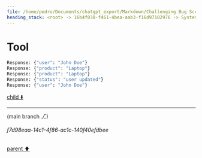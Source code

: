 ```yaml
---
file: /home/pedro/Documents/chatgpt_export/Markdown/Challenging Bug Scenarios.md
heading_stack: <root> -> 16b4f038-f461-4bea-aab3-f16d97102976 -> System -> f030f68c-1381-4970-ab86-0ddb5dbec373 -> System -> aaa2a9a6-bc09-4eb8-ade3-de667199f255 -> User -> 297b2268-6318-4cbd-8782-30c76dd52aa2 -> Assistant -> Scenario 1: Race Condition in Multithreading -> Scenario 2: Memory Leak -> Scenario 3: Heisenbug (Behavior changes under observation) -> Scenario 4: Non-Deterministic Behavior -> aaa2da28-e469-4aab-accc-b52d7aa18433 -> User -> 24b2a49b-4ec7-4808-8cb2-7a985f77921f -> Assistant -> Scenario 1: Nested Async Calls Hiding a Deadlock -> Scenario 2: Data Corruption due to Inconsistent Global State -> Scenario 3: Intermittent Failure due to Uninitialized Variable -> Scenario 4: Floating-Point Error in Financial Calculation -> aaa2f2f6-ffae-4515-a01d-078e412919d2 -> User -> ea8eacaa-5157-4848-b99b-ba96457a30cb -> Assistant -> Possible Ideas for Complex Scenario -> Selected Scenario: Time Series Data Analysis for Stock Prices -> aaa2c237-68df-47bf-9959-baeb804e76b0 -> User -> eb42b169-6cb1-45a4-9f6d-5175e7cd6d59 -> Assistant -> Revised Scenario: Web Server Request Handler -> Context -> Bug -> Twists -> aaa26fef-a7d8-43cb-a41f-1d1f07b4b07c -> User -> 0469f307-315f-4abd-a1ce-0079b4c214b0 -> Assistant -> aaa299f1-d3ee-4781-809d-87cb8c9b9767 -> User -> 9830efd5-bea1-4d3e-b660-7eb64cc3ad84 -> Assistant -> 453b2f6c-2787-45cf-b480-48b77cfcb1bc -> Tool -> 66a1d116-ea85-4cf1-8c2d-fb59c2f9ac6d -> Assistant -> aaa2dd69-0069-4b1d-af25-9475670bcb98 -> User -> 9c560e5d-2297-4a3e-ae43-f627a125f802 -> Assistant -> 91af98b8-c9e8-409e-8190-185b88dd45f0 -> Tool -> 1a1418dd-269f-4117-9a9e-3e725aa6c5b8 -> Assistant -> aaa2c77e-57c0-4908-92cf-833893de8d1c -> User -> 8d955703-8027-4735-bc68-51afc3b4423d -> Assistant -> 81a7124d-1b7a-4db3-b6b1-2ef8cce90635 -> Assistant -> 094cda0d-7ac0-4751-a034-51a54bf9aea7 -> Tool -> de23b791-ca83-405d-9d24-41331a11dc0b -> Assistant -> b06e2d5f-da66-404b-ad26-d1fe4366c4ab -> Assistant -> 7e7c82a9-8aa5-48fe-a418-9d42482d501a -> Tool
---
```

# Tool

```python
Response: {"user": "John Doe"}
Response: {"product": "Laptop"}
Response: {"product": "Laptop"}
Response: {"status": "user updated"}
Response: {"user": "John Doe"}

```

[child ⬇️](#f7d98eaa-14c1-4f86-ac1c-140f40efdbee)

---

(main branch ⎇)
###### f7d98eaa-14c1-4f86-ac1c-140f40efdbee
[parent ⬆️](#7e7c82a9-8aa5-48fe-a418-9d42482d501a)
